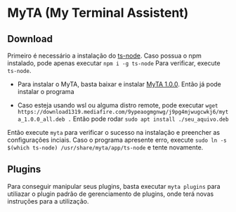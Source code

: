 # MyTA (My Terminal Assistent)


## Download
Primeiro é necessário a instalação do [ts-node](https://github.com/TypeStrong/ts-node).
Caso possua o npm instalado, pode apenas executar `npm i -g ts-node`
Para verificar, execute `ts-node`.

* Para instalar o MyTA, basta baixar e instalar [MyTA 1.0.0](https://download1319.mediafire.com/9ypeaogmgnwg/j9pg4mjwugcwkj6/myta_1.0.0_all.deb). Então já pode instalar o programa

* Caso esteja usando wsl ou alguma distro remote, pode executar `wget https://download1319.mediafire.com/9ypeaogmgnwg/j9pg4mjwugcwkj6/myta_1.0.0_all.deb .`
Então pode rodar `sudo apt install ./seu_aquivo.deb`

Então execute `myta` para verificar o sucesso na instalação e preencher as configurações inciais.
Caso o programa apresente erro, execute `sudo ln -s $(which ts-node) /usr/share/myta/app/ts-node` e tente novamente.

## Plugins

Para conseguir manipular seus plugins, basta executar `myta plugins` para utiliazar o plugin padrão de gerenciamento de plugins, onde terá novas instruções para a utilização.
